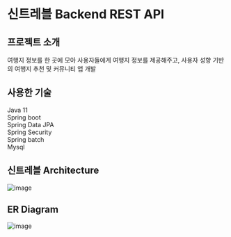 # 신트레블 Backend REST API 

## 프로젝트 소개 

여행지 정보를 한 곳에 모아 사용자들에게 여행지 정보를 제공해주고, 사용자 성향 기반의 여행지 추천 및 커뮤니티 앱 개발 

## 사용한 기술
Java 11  
Spring boot  
Spring Data JPA  
Spring Security  
Spring batch  
Mysql  

## 신트레블 Architecture
![image](https://user-images.githubusercontent.com/88091743/173314360-81e55075-b18d-484a-84d0-f739ee550c92.png)



## ER Diagram
![image](https://user-images.githubusercontent.com/88091743/173314167-75c5d431-49fe-44fb-8a69-c44ed2a54888.png)
